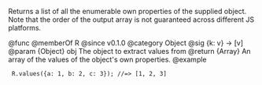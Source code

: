 Returns a list of all the enumerable own properties of the supplied object.
Note that the order of the output array is not guaranteed across different
JS platforms.

@func
@memberOf R
@since v0.1.0
@category Object
@sig {k: v} -> [v]
@param {Object} obj The object to extract values from
@return {Array} An array of the values of the object's own properties.
@example

     R.values({a: 1, b: 2, c: 3}); //=> [1, 2, 3]
